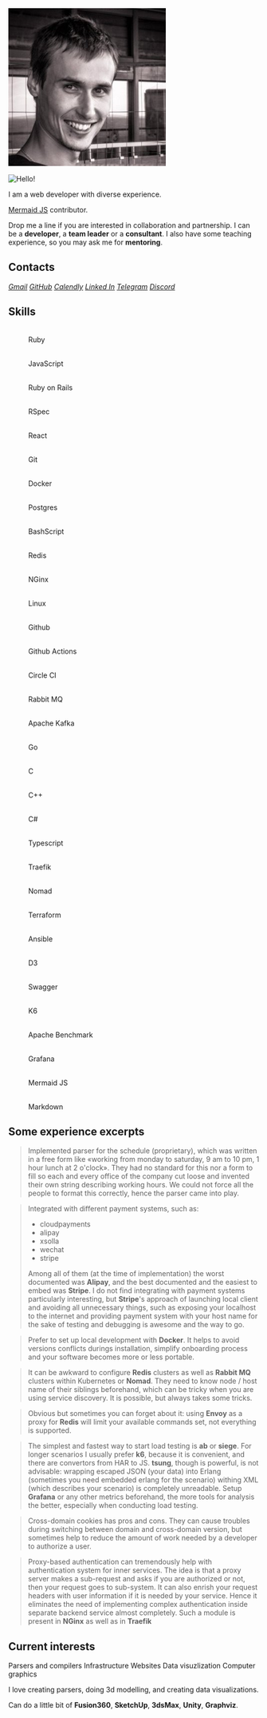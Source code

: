 ---
---

<link rel="stylesheet" href="./styles/index.css">
<script src="./scripts/index.js"></script>

<div class="about" markdown="1">

<img class="me" src="./images/me.jpg">

![Hello!](https://readme-typing-svg.demolab.com?font=Fira+Code&size=18&duration=1800&pause=80&color=00111d&multiline=true&width=500&height=75&lines=Hello!+Nice+to+meet+you.;I+have+been+programming+for+quite+a+time.;Feel+free+to+contact+me.)

I am a web developer with diverse experience.

[Mermaid JS](https://github.com/mermaid-js/mermaid) contributor.

Drop me a line if you are interested in collaboration and partnership.
I can be a **developer**, a **team leader** or a **consultant**.
I also have some teaching experience, so you may ask me for **mentoring**.

</div>

## Contacts

<address class="line">
<a class="gmail"    href="mailto:nironame@gmail.com"                      >Gmail</a>
<a class="github"   href="https://github.com/nirname"                     >GitHub</a>
<a class="calendly" href="https://calendly.com/nirname"                   >Calendly</a>
<a class="linkedin" href="https://www.linkedin.com/in/nirname"            >Linked In</a>
<a class="telegram" href="https://t.me/nironame"                          >Telegram</a>
<a class="discord"  href="https://discordapp.com/users/938026250860134420">Discord</a>
</address>

## Skills

<div class="flex">
<figure class="tile"><img class="skill ruby">               <figcaption>Ruby             </figcaption></figure>
<figure class="tile"><img class="skill javascript">         <figcaption>JavaScript       </figcaption></figure>
<figure class="tile"><img class="skill rubyonrails">        <figcaption>Ruby on Rails    </figcaption></figure>
<figure class="tile"><img class="skill rspec">              <figcaption>RSpec            </figcaption></figure>
<figure class="tile"><img class="skill react">              <figcaption>React            </figcaption></figure>
<figure class="tile"><img class="skill git">                <figcaption>Git              </figcaption></figure>
<figure class="tile"><img class="skill docker">             <figcaption>Docker           </figcaption></figure>
<figure class="tile"><img class="skill postgresql">         <figcaption>Postgres         </figcaption></figure>
<figure class="tile"><img class="skill gnubash">            <figcaption>BashScript       </figcaption></figure>
<figure class="tile"><img class="skill redis">              <figcaption>Redis            </figcaption></figure>
<figure class="tile"><img class="skill nginx">              <figcaption>NGinx            </figcaption></figure>
<figure class="tile"><img class="skill linux">              <figcaption>Linux            </figcaption></figure>
<figure class="tile"><img class="skill github animated">    <figcaption>Github           </figcaption></figure>
<figure class="tile"><img class="skill githubactions">      <figcaption>Github Actions   </figcaption></figure>
<figure class="tile"><img class="skill circleci animated">  <figcaption>Circle CI        </figcaption></figure>
<figure class="tile"><img class="skill rabbitmq">           <figcaption>Rabbit MQ        </figcaption></figure>
<figure class="tile"><img class="skill apachekafka animated"><figcaption>Apache Kafka     </figcaption></figure>
<figure class="tile"><img class="skill go">                 <figcaption>Go               </figcaption></figure>
<figure class="tile"><img class="skill c">                  <figcaption>C                </figcaption></figure>
<figure class="tile"><img class="skill cplusplus">          <figcaption>C++              </figcaption></figure>
<figure class="tile"><img class="skill csharp">             <figcaption>C#               </figcaption></figure>
<figure class="tile"><img class="skill typescript">         <figcaption>Typescript       </figcaption></figure>
<figure class="tile"><img class="skill traefikproxy">       <figcaption>Traefik          </figcaption></figure>
<figure class="tile"><img class="skill nomad">              <figcaption>Nomad            </figcaption></figure>
<figure class="tile"><img class="skill terraform">          <figcaption>Terraform        </figcaption></figure>
<figure class="tile"><img class="skill ansible">            <figcaption>Ansible          </figcaption></figure>
<figure class="tile"><img class="skill d3dotjs">            <figcaption>D3               </figcaption></figure>
<figure class="tile"><img class="skill swagger">            <figcaption>Swagger          </figcaption></figure>
<figure class="tile"><img class="skill k6">                 <figcaption>K6               </figcaption></figure>
<figure class="tile"><img class="skill apache">             <figcaption>Apache Benchmark </figcaption></figure>
<figure class="tile"><img class="skill grafana">            <figcaption>Grafana          </figcaption></figure>
<figure class="tile"><img class="skill mermaid">            <figcaption>Mermaid JS       </figcaption></figure>
<figure class="tile"><img class="skill markdown animated">  <figcaption>Markdown         </figcaption></figure>
</div>

## Some experience excerpts

> Implemented parser for the schedule (proprietary), which was written in a free
> form like &laquo;working from monday to saturday, 9 am to 10 pm, 1 hour lunch
> at 2 o'clock&raquo;. They had no standard for this nor a form to fill so each
> and every office of the company cut loose and invented their own string
> describing working hours. We could not force all the people to format this
> correctly, hence the parser came into play.

> Integrated with different payment systems, such as:
> - cloudpayments
> - alipay
> - xsolla
> - wechat
> - stripe
> 
> Among all of them (at the time of implementation) the worst documented was
> **Alipay**, and the best documented and the easiest to embed was **Stripe**. I
> do not find integrating with payment systems particularly interesting, but
> **Stripe**'s approach of launching local client and avoiding all unnecessary
> things, such as exposing your localhost to the internet and providing payment
> system with your host name for the sake of testing and debugging is awesome
> and the way to go.

> Prefer to set up local development with **Docker**. It helps to avoid versions
> conflicts durings installation, simplify onboarding process and your software
> becomes more or less portable.

> It can be awkward to configure **Redis** clusters as well as **Rabbit MQ**
> clusters within Kubernetes or **Nomad**. They need to know node / host name of
> their siblings beforehand, which can be tricky when you are using service
> discovery. It is possible, but always takes some tricks.

> Obvious but sometimes you can forget about it: using **Envoy** as a proxy for
> **Redis** will limit your available commands set, not everything is supported.

> The simplest and fastest way to start load testing is **ab** or **siege**. For
> longer scenarios I usually prefer **k6**, because it is convenient, and there
> are convertors from HAR to JS. **tsung**, though is powerful, is not
> advisable: wrapping escaped JSON (your data) into Erlang (sometimes you need
> embedded erlang for the scenario) withing XML (which describes your scenario)
> is completely unreadable. Setup **Grafana** or any other metrics beforehand,
> the more tools for analysis the better, especially when conducting load
> testing.

> Cross-domain cookies has pros and cons. They can cause troubles during
> switching between domain and cross-domain version, but sometimes help to
> reduce the amount of work needed by a developer to authorize a user.

> Proxy-based authentication can tremendously help with authentication system
> for inner services. The idea is that a proxy server makes a sub-request and
> asks if you are authorized or not, then your request goes to sub-system. It
> can also enrish your request headers with user information if it is needed by
> your service. Hence it eliminates the need of implementing complex
> authentication inside separate backend service almost completely. Such a
> module is present in **NGinx** as well as in **Traefik**

## Current interests

<p class="line">
<span class="interest interest-1">Parsers and compilers</span>
<span class="interest interest-2">Infrastructure</span>
<span class="interest interest-3">Websites</span>
<span class="interest interest-4">Data visuzlization</span>
<span class="interest interest-5">Computer graphics</span>
</p>

I love creating parsers, doing 3d modelling, and creating data visualizations.

Can do a little bit of
**Fusion360**,
**SketchUp**,
**3dsMax**,
**Unity**,
**Graphviz**.

